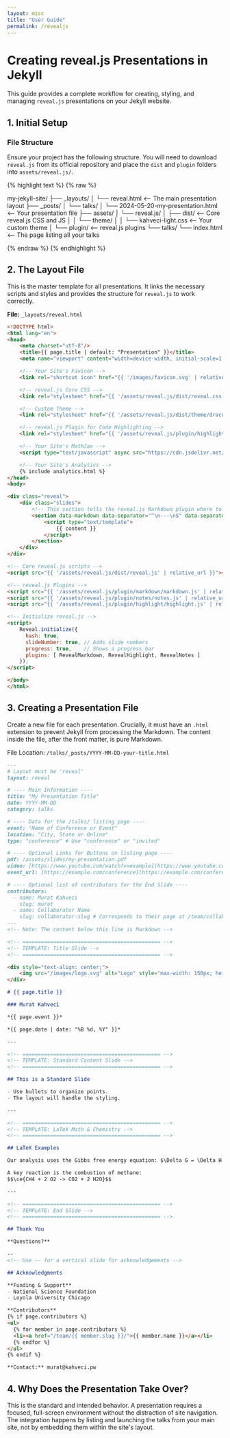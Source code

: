 ```yaml
---
layout: misc
title: "User Guide"
permalink: /revealjs
---
```


# Creating reveal.js Presentations in Jekyll

This guide provides a complete workflow for creating, styling, and managing `reveal.js` presentations on your Jekyll website.

## 1. Initial Setup

### File Structure

Ensure your project has the following structure. You will need to download `reveal.js` from its official repository and place the `dist` and `plugin` folders into `assets/reveal.js/`.

{% highlight text %}
{% raw %}

my-jekyll-site/
├── _layouts/
│   └── reveal.html         <-- The main presentation layout
├── _posts/
│   └── talks/
│       └── 2024-05-20-my-presentation.html  <-- Your presentation file
├── assets/
│   └── reveal.js/
│       ├── dist/           <-- Core reveal.js CSS and JS
│       │   └── theme/
│       │       └── kahveci-light.css  <-- Your custom theme
│       └── plugin/         <-- reveal.js plugins
└── talks/
└── index.html          <-- The page listing all your talks

{% endraw %}
{% endhighlight %}

## 2. The Layout File

This is the master template for all presentations. It links the necessary scripts and styles and provides the structure for `reveal.js` to work correctly.

**File:** `_layouts/reveal.html`

```html
<!DOCTYPE html>
<html lang="en">
<head>
    <meta charset="utf-8"/>
    <title>{{ page.title | default: "Presentation" }}</title>
    <meta name="viewport" content="width=device-width, initial-scale=1.0, maximum-scale=1.0, user-scalable=no">

    <!-- Your Site's Favicon -->
    <link rel="shortcut icon" href="{{ '/images/favicon.svg' | relative_url }}"/>

    <!-- reveal.js Core CSS -->
    <link rel="stylesheet" href="{{ '/assets/reveal.js/dist/reveal.css' | relative_url }}">

    <!-- Custom Theme -->
    <link rel="stylesheet" href="{{ '/assets/reveal.js/dist/theme/dracula.css' | relative_url }}" id="theme">

    <!-- reveal.js Plugin for Code Highlighting -->
    <link rel="stylesheet" href="{{ '/assets/reveal.js/plugin/highlight/monokai.css' | relative_url }}">

    <!-- Your Site's MathJax -->
    <script type="text/javascript" async src="https://cdn.jsdelivr.net/npm/mathjax@3/es5/tex-chtml.js"></script>

    <!-- Your Site's Analytics -->
    {% include analytics.html %}
</head>
<body>

<div class="reveal">
    <div class="slides">
        <!-- This section tells the reveal.js Markdown plugin where to find the slide content. -->
        <section data-markdown data-separator="^\n---\n$" data-separator-vertical="^\n--\n$">
            <script type="text/template">
                {{ content }}
            </script>
        </section>
    </div>
</div>

<!-- Core reveal.js scripts -->
<script src="{{ '/assets/reveal.js/dist/reveal.js' | relative_url }}"></script>

<!-- reveal.js Plugins -->
<script src="{{ '/assets/reveal.js/plugin/markdown/markdown.js' | relative_url }}"></script>
<script src="{{ '/assets/reveal.js/plugin/notes/notes.js' | relative_url }}"></script>
<script src="{{ '/assets/reveal.js/plugin/highlight/highlight.js' | relative_url }}"></script>

<!-- Initialize reveal.js -->
<script>
    Reveal.initialize({
      hash: true,
      slideNumber: true, // Adds slide numbers
      progress: true,    // Shows a progress bar
      plugins: [ RevealMarkdown, RevealHighlight, RevealNotes ]
    });
</script>

</body>
</html>
```

## 3. Creating a Presentation File
Create a new file for each presentation. Crucially, it must have an `.html` extension to prevent Jekyll from processing the Markdown. The content inside the file, after the front matter, is pure Markdown.

File Location: `/talks/_posts/YYYY-MM-DD-your-title.html`

```markdown
---
# Layout must be 'reveal'
layout: reveal

# ---- Main Information ----
title: "My Presentation Title"
date: YYYY-MM-DD
category: talks 

# ---- Data for the /talks/ listing page ----
event: "Name of Conference or Event"
location: "City, State or Online"
type: "conference" # Use "conference" or "invited"

# ---- Optional Links for Buttons on listing page ----
pdf: /assets/slides/my-presentation.pdf
video: [https://www.youtube.com/watch?v=example](https://www.youtube.com/watch?v=example)
event_url: [https://example.com/conference](https://example.com/conference)

# ---- Optional list of contributors for the End Slide ----
contributors:
  - name: Murat Kahveci
    slug: murat
  - name: Collaborator Name
    slug: collaborator-slug # Corresponds to their page at /team/collaborator-slug/
---
<!-- Note: The content below this line is Markdown -->

<!-- ============================================= -->
<!-- TEMPLATE: Title Slide -->
<!-- ============================================= -->

<div style="text-align: center;">
    <img src="/images/logo.svg" alt="Logo" style="max-width: 150px; height: auto; border: 0; background: none; box-shadow: none; margin-bottom: 20px;">
</div>

# {{ page.title }}

### Murat Kahveci

*{{ page.event }}*

*{{ page.date | date: "%B %d, %Y" }}*

---

<!-- ============================================= -->
<!-- TEMPLATE: Standard Content Slide -->
<!-- ============================================= -->

## This is a Standard Slide

- Use bullets to organize points.
- The layout will handle the styling.

---

<!-- ============================================= -->
<!-- TEMPLATE: LaTeX Math & Chemistry -->
<!-- ============================================= -->

## LaTeX Examples

Our analysis uses the Gibbs free energy equation: $\Delta G = \Delta H - T \Delta S$.

A key reaction is the combustion of methane:
$$\ce{CH4 + 2 O2 -> CO2 + 2 H2O}$$

---

<!-- ============================================= -->
<!-- TEMPLATE: End Slide -->
<!-- ============================================= -->

## Thank You

**Questions?**

--
<!-- Use -- for a vertical slide for acknowledgements -->

## Acknowledgments

**Funding & Support**
- National Science Foundation
- Loyola University Chicago

**Contributors**
{% if page.contributors %}
<ul>
  {% for member in page.contributors %}
  <li><a href="/team/{{ member.slug }}/">{{ member.name }}</a></li>
  {% endfor %}
</ul>
{% endif %}

**Contact:** murat@kahveci.pw
```

## 4. Why Does the Presentation Take Over?
This is the standard and intended behavior. A presentation requires a focused, full-screen environment without the distraction of site navigation. The integration happens by listing and launching the talks from your main site, not by embedding them within the site's layout.